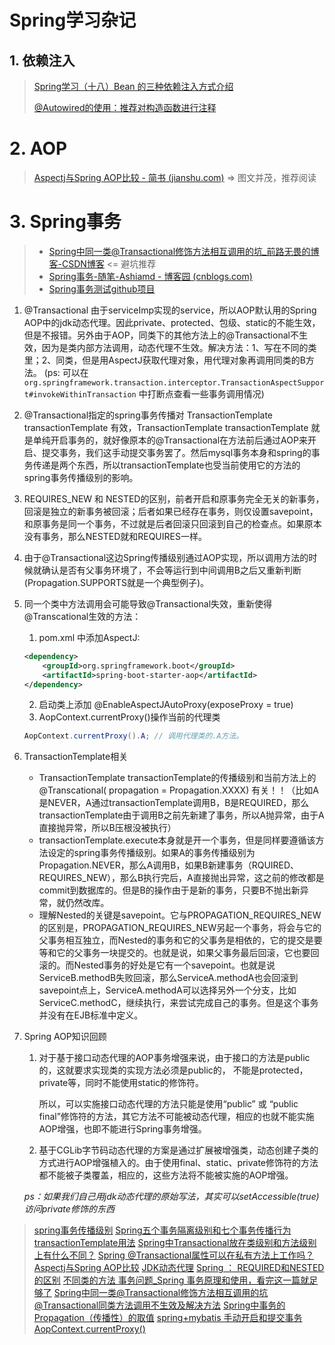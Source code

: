 # Spring学习杂记

## 1. 依赖注入

> [Spring学习（十八）Bean 的三种依赖注入方式介绍](https://www.cnblogs.com/lirunzhou/p/9843176.html)
>
> [@Autowired的使用：推荐对构造函数进行注释](https://blog.csdn.net/qq_22873427/article/details/73718952)

# 2. AOP

> [Aspectj与Spring AOP比较 - 简书 (jianshu.com)](https://www.jianshu.com/p/872d3dbdc2ca) => 图文并茂，推荐阅读

# 3. Spring事务

> + [Spring中同一类@Transactional修饰方法相互调用的坑_前路无畏的博客-CSDN博客](https://blog.csdn.net/fsjwin/article/details/109211355)	<=	避坑推荐
> + [Spring事务-随笔-Ashiamd - 博客园 (cnblogs.com)](https://www.cnblogs.com/Ashiamd/p/15085827.html)
> + [Spring事务测试github项目](https://github.com/Ashiamd/SpringTransactionTest)

1. @Transactional 由于serviceImp实现的service，所以AOP默认用的Spring AOP中的jdk动态代理。因此private、protected、包级、static的不能生效，但是不报错。另外由于AOP，同类下的其他方法上的@Transactional不生效，因为是类内部方法调用，动态代理不生效。解决方法：1、写在不同的类里；2、同类，但是用AspectJ获取代理对象，用代理对象再调用同类的B方法。
(ps: 可以在 `org.springframework.transaction.interceptor.TransactionAspectSupport#invokeWithinTransaction` 中打断点查看一些事务调用情况)

2. @Transactional指定的spring事务传播对 TransactionTemplate transactionTemplate 有效，TransactionTemplate transactionTemplate 就是单纯开启事务的，就好像原本的@Transactional在方法前后通过AOP来开启、提交事务，我们这手动提交事务罢了。然后mysql事务本身和spring的事务传递是两个东西，所以transactionTemplate也受当前使用它的方法的spring事务传播级别的影响。

3. REQUIRES_NEW 和 NESTED的区别，前者开启和原事务完全无关的新事务，回滚是独立的新事务被回滚；后者如果已经存在事务，则仅设置savepoint，和原事务是同一个事务，不过就是后者回滚只回滚到自己的检查点。如果原本没有事务，那么NESTED就和REQUIRES一样。

4. 由于@Transactional这边Spring传播级别通过AOP实现，所以调用方法的时候就确认是否有父事务环境了，不会等运行到中间调用B之后又重新判断(Propagation.SUPPORTS就是一个典型例子)。

5. 同一个类中方法调用会可能导致@Transactional失效，重新使得@Transcational生效的方法：
    1. pom.xml 中添加AspectJ:
    ```xml
    <dependency>
        <groupId>org.springframework.boot</groupId>
        <artifactId>spring-boot-starter-aop</artifactId>
    </dependency>
    ```
    2. 启动类上添加 @EnableAspectJAutoProxy(exposeProxy = true)
    3. AopContext.currentProxy()操作当前的代理类
    ```java
    AopContext.currentProxy().A; // 调用代理类的.A方法。
    ```

6. TransactionTemplate相关

    + TransactionTemplate transactionTemplate的传播级别和当前方法上的@Transcational( propagation = Propagation.XXXX) 有关！！（比如A是NEVER，A通过transactionTemplate调用B，B是REQUIRED，那么transactionTemplate由于调用B之前先新建了事务，所以A抛异常，由于A直接抛异常，所以B压根没被执行）
    + transactionTemplate.execute本身就是开一个事务，但是同样要遵循该方法设定的spring事务传播级别。如果A的事务传播级别为Propagation.NEVER，那么A调用B，如果B新建事务（RQUIRED、REQUIRES_NEW），那么B执行完后，A直接抛出异常，这之前的修改都是commit到数据库的。但是B的操作由于是新的事务，只要B不抛出新异常，就仍然改库。
    + 理解Nested的关键是savepoint。它与PROPAGATION_REQUIRES_NEW的区别是，PROPAGATION_REQUIRES_NEW另起一个事务，将会与它的父事务相互独立，而Nested的事务和它的父事务是相依的，它的提交是要等和它的父事务一块提交的。也就是说，如果父事务最后回滚，它也要回滚的。而Nested事务的好处是它有一个savepoint。也就是说ServiceB.methodB失败回滚，那么ServiceA.methodA也会回滚到savepoint点上，ServiceA.methodA可以选择另外一个分支，比如ServiceC.methodC，继续执行，来尝试完成自己的事务。但是这个事务并没有在EJB标准中定义。
    
7. Spring AOP知识回顾

    1. 对于基于接口动态代理的AOP事务增强来说，由于接口的方法是public的，这就要求实现类的实现方法必须是public的， 不能是protected，private等，同时不能使用static的修饰符。

       所以，可以实施接口动态代理的方法只能是使用“public” 或 “public final”修饰符的方法，其它方法不可能被动态代理，相应的也就不能实施AOP增强，也即不能进行Spring事务增强。

    2. 基于CGLib字节码动态代理的方案是通过扩展被增强类，动态创建子类的方式进行AOP增强植入的。由于使用final、static、private修饰符的方法都不能被子类覆盖，相应的，这些方法将不能被实施的AOP增强。

    *ps：如果我们自己用jdk动态代理的原始写法，其实可以setAccessible(true)访问private修饰的东西*

> [spring事务传播级别](https://blog.csdn.net/qq_36094023/article/details/90544286)
> [Spring五个事务隔离级别和七个事务传播行为](https://www.cnblogs.com/wj0816/p/8474743.html)
> [transactionTemplate用法](https://blog.csdn.net/qq_20009015/article/details/84863295)
> [Spring中Transactional放在类级别和方法级别上有什么不同？](https://zhidao.baidu.com/question/1500582510886123139.html)
> [Spring @Transactional属性可以在私有方法上工作吗？](http://www.mianshigee.com/question/172320jjt/)
> [Aspectj与Spring AOP比较](https://www.jianshu.com/p/872d3dbdc2ca)
> [JDK动态代理](https://www.cnblogs.com/zuidongfeng/p/8735241.html)
> [Spring ： REQUIRED和NESTED的区别](https://blog.csdn.net/qq_31967241/article/details/107764496)
> [不同类的方法 事务问题_Spring 事务原理和使用，看完这一篇就足够了](https://blog.csdn.net/weixin_42367472/article/details/112636467)
> [Spring中同一类@Transactional修饰方法相互调用的坑](https://blog.csdn.net/fsjwin/article/details/109211355)
> [@Transactional同类方法调用不生效及解决方法](https://blog.csdn.net/weixin_38898423/article/details/113835501)
> [Spring中事务的Propagation（传播性）的取值](https://blog.csdn.net/zhang_shufeng/article/details/38706725)
> [spring+mybatis 手动开启和提交事务](https://www.cnblogs.com/xujishou/p/6210012.html)
> [AopContext.currentProxy()](https://blog.csdn.net/qq_29860591/article/details/108728150)

